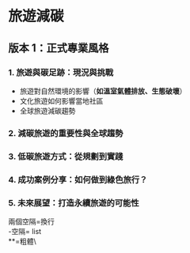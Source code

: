 # 旅遊減碳

## 版本 1：正式專業風格
### 1. 旅遊與碳足跡：現況與挑戰
- 旅遊對自然環境的影響（**如溫室氣體排放、生態破壞**）  
- 文化旅遊如何影響當地社區  
- 全球旅遊減碳趨勢
### 2. 減碳旅遊的重要性與全球趨勢
### 3. 低碳旅遊方式：從規劃到實踐
### 4. 成功案例分享：如何做到綠色旅行？
### 5. 未來展望：打造永續旅遊的可能性

兩個空隔=換行\
-空隔= list\
**=粗體\
